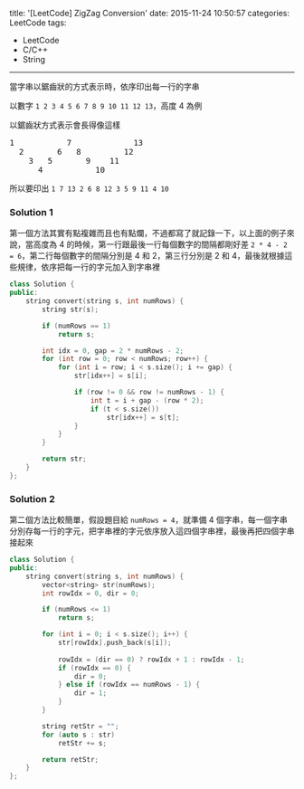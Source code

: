 title: '[LeetCode] ZigZag Conversion'
date: 2015-11-24 10:50:57
categories: LeetCode
tags:
- LeetCode
- C/C++
- String
---
當字串以鋸齒狀的方式表示時，依序印出每一行的字串

<!-- more -->

以數字 `1 2 3 4 5 6 7 8 9 10 11 12 13`，高度 4 為例

以鋸齒狀方式表示會長得像這樣

<pre>
1           7             13
  2       6   8         12
    3   5       9    11
      4           10
</pre>

所以要印出 `1 7 13 2 6 8 12 3 5 9 11 4 10`

### Solution 1

第一個方法其實有點複雜而且也有點爛，不過都寫了就記錄一下，以上面的例子來說，當高度為 4 的時候，第一行跟最後一行每個數字的間隔都剛好差 `2 * 4 - 2 = 6`，第二行每個數字的間隔分別是 4 和 2，第三行分別是 2 和 4，最後就根據這些規律，依序把每一行的字元加入到字串裡

``` c++
class Solution {
public:
    string convert(string s, int numRows) {
        string str(s);

        if (numRows == 1)
            return s;

        int idx = 0, gap = 2 * numRows - 2;
        for (int row = 0; row < numRows; row++) {
            for (int i = row; i < s.size(); i += gap) {
                str[idx++] = s[i];

                if (row != 0 && row != numRows - 1) {
                    int t = i + gap - (row * 2);
                    if (t < s.size())
                        str[idx++] = s[t];
                }
            }
        }

        return str;
    }
};
```

### Solution 2

第二個方法比較簡單，假設題目給 `numRows = 4`，就準備 4 個字串，每一個字串分別存每一行的字元，把字串裡的字元依序放入這四個字串裡，最後再把四個字串接起來

``` c++
class Solution {
public:
    string convert(string s, int numRows) {
        vector<string> str(numRows);
        int rowIdx = 0, dir = 0;

        if (numRows <= 1)
            return s;

        for (int i = 0; i < s.size(); i++) {
            str[rowIdx].push_back(s[i]);
            
            rowIdx = (dir == 0) ? rowIdx + 1 : rowIdx - 1;
            if (rowIdx == 0) {
                dir = 0;
            } else if (rowIdx == numRows - 1) {
                dir = 1;
            }
        }

        string retStr = "";
        for (auto s : str)
            retStr += s;

        return retStr;
    }
};
```
